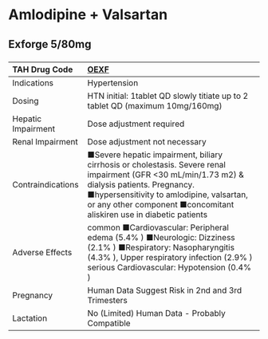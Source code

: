 # Amlodipine + Valsartan

## Exforge 5/80mg

##### 

| TAH Drug Code      | [OEXF](https://www.tahsda.org.tw/drugs/hissearch.php?drug_code=OEXF)                                                                                                                                                                                              |
|:-------------------|:------------------------------------------------------------------------------------------------------------------------------------------------------------------------------------------------------------------------------------------------------------------|
| Indications        | Hypertension                                                                                                                                                                                                                                                      |
| Dosing             | HTN initial: 1tablet QD slowly titiate up to 2 tablet QD (maximum 10mg/160mg)                                                                                                                                                                                     |
| Hepatic Impairment | Dose adjustment required                                                                                                                                                                                                                                          |
| Renal Impairment   | Dose adjustment not necessary                                                                                                                                                                                                                                     |
| Contraindications  | ■Severe hepatic impairment, biliary cirrhosis or cholestasis. Severe renal impairment (GFR <30 mL/min/1.73 m2) & dialysis patients. Pregnancy. ■hypersensitivity to amlodipine, valsartan, or any other component ■concomitant aliskiren use in diabetic patients |
| Adverse Effects    | common ■Cardiovascular: Peripheral edema (5.4% ) ■Neurologic: Dizziness (2.1% ) ■Respiratory: Nasopharyngitis (4.3% ), Upper respiratory infection (2.9% ) serious Cardiovascular: Hypotension (0.4% )                                                            |
| Pregnancy          | Human Data Suggest Risk in 2nd and 3rd Trimesters                                                                                                                                                                                                                 |
| Lactation          | No (Limited) Human Data - Probably Compatible                                                                                                                                                                                                                     |

